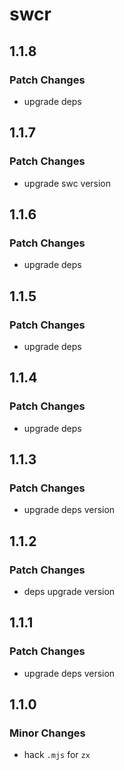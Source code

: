 # swcr

## 1.1.8

### Patch Changes

- upgrade deps

## 1.1.7

### Patch Changes

- upgrade swc version

## 1.1.6

### Patch Changes

- upgrade deps

## 1.1.5

### Patch Changes

- upgrade deps

## 1.1.4

### Patch Changes

- upgrade deps

## 1.1.3

### Patch Changes

- upgrade deps version

## 1.1.2

### Patch Changes

- deps upgrade version

## 1.1.1

### Patch Changes

- upgrade deps version

## 1.1.0

### Minor Changes

- hack `.mjs` for `zx`
